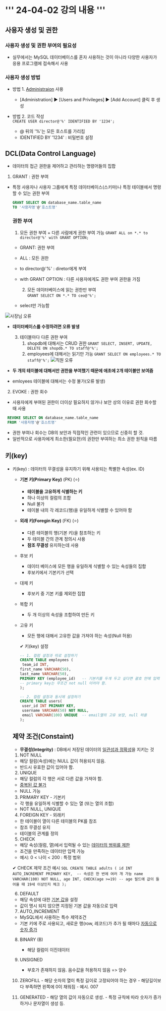# ''' 24-04-02 강의 내용 '''

## 사용자 생성 및 권한
### 사용자 생성 및 권한 부여의 필요성
- 실무에서는 MySQL 데이터베이스를 혼자 사용하는 것이 아니라 다양한 사용자가 응용 프로그램에 접속해서 사용

### 사용자 생성 방법
- 방법 1. <u>Administraion</u> 사용
  - [Administration] ▶ [Users and Privileges] ▶ [Add Account] 클릭 후 생성

- 방법 2. 코드 작성  
   `CREATE USER director@'%' IDENTIFIED BY '1234';`
   - @ 뒤의 '%'는 모든 호스트를 가리킴 
   - IDENTIFIED BY '1234' : 비밀번호 설정


## DCL(Data Control Language)
- 데이터의 접근 권한을 제어하고 관리하는 명령어들의 집합
1. GRANT : 권한 부여
- 특정 사용자나 사용자 그룹에게 특정 데이터베이스(스키마)나 특정 테이블에서 명령할 수 있는 권한 부여
    ``` SQL
    GRANT SELECT ON database_name.table_name
    TO '사용자명'@'호스트명'
    ```
   ### 권한 부여 
    1. 모든 권한 부여 + 다른 사람에게 권한 부여 가능
   `GRANT ALL on *.* to director@'%' with GRANT OPTION;`
   - GRANT: 권한 부여
   - ALL : 모든 권한
   - to director@'%' : diretor에게 부여
   - with GRANT OPTION : 다른 사용자에게도 권한 부여 권한을 가짐 

     2. 모든 데이터베이스에 읽는 권한만 부여  
   `GRANT SELECT ON *.* TO ceo@'%';`
   - select만 가능함

![사장님 오류](2024-04-02-13-23-51.png)
- **데이터베이스를 수정하려면 오류 발생** 


    3. 테이블마다 다른 권한 부여  
        1) shopdb에 대해서는 CRUD 권한
            `GRANT SELECT, INSERT, UPDATE, DELETE ON shopdb.* TO staff@'%';`  
        2) employees에 대해서는 읽기만 가능
            `GRANT SELECT ON employees.* TO staff@'%';`
![직원 오류](2024-04-02-13-27-08.png)
- **두 개의 테이블에 대해서만 권한을 부여했기 때문에 애초에 2개 테이블만 보여줌**
- emloyees 테이블에 대해서는 수정 불가(오류 발생)           

2. EVOKE : 권한 회수
  - 사용자에게 부여된 권한이 더이상 필요하지 않거나 보안 상의 이유로 권한 회수할 때 사용  
   ``` SQL
    REVOKE SELECT ON database_name.table_name
    FROM '사용자명'@'호스트명'
  ```
- 권한 부여나 회수는 DB의 보안과 직접적인 관련이 있으므로 신중히 할 것.     
- 일반적으로 사용자에게 최소한(필요한)의 권한만 부여하는 최소 권한 원칙을 따름

## 키(key)
- 키(key) : 데이터의 무결성을 유지하기 위해 사용되는 특별한 속성(ex. ID)
  - **기본 키(Primary Key)** (PK) (⭐)
     - **테이블을 고유하게 식별하는 키**
     - 하나 이상의 컬럼의 조합  
     - Null 불가 
     - 테이블 내의 각 레코드(행)을 유일하게 식별할 수 있어야 함 

  - **외래 키(Foregin Key)** (FK) (⭐)
     - 다른 테이블의 행(기본 키)을 참조하는 키
     - 두 테이블 간의 관계 정의시 사용
     - **참조 무결성**  유지하는데 사용

  - 후보 키
     - 데이터 베이스에 모든 행을 유일하게 식별할 수 있는 속성들의 집합
     - 후보키에서 기본키가 선택 

  - 대체 키
     - 후보키 중 기본 키를 제외한 집합 

  - 복합 키
     - 두 개 이상의 속성을 조합하여 만든 키

  - 고유 키
     - 모든 행에 대해서 고유한 값을 가져야 하는 속성(Null 허용)


     ✔ 키(key) 설정
     ``` sql
     -- 1. 컬럼 설정과 따로 설정하기
    CREATE TABLE employees (
	  team_id INT,
    first_name VARCHAR(50),
    last_name VARCHAR(50),
    PRIMARY KEY (employee_id)   -- 기본키를 두개 두고 싶다면 괄호 안에 입력
    -- primary key는 무조건 not null 이어야 함.
    );

    -- 2. 컬럼 설정과 동시에 설정하기
    CREATE TABLE users(
	  user_id INT PRIMARY KEY,
	  username VARCHAR(50) NOT NULL,
	  email VARCHAR(100) UNIQUE  -- email열의 고유 보장, null 허용
    );
     ```

  ## 제약 조건(Constaint)
  - **무결성(Integrity)** : DB에서 저장된 데이터의 <u>일관성과 정확성</u>을 지키는 것
   1. NOT NULL 
     - 해당 컬럼(속성)에는 NULL 값이 허용되지 않음.
     - 반드시 유효한 값이 있어야 함.

   2. UNIQUE
     - 해당 컬럼의 각 행은 서로 다른 값을 가져야 함.
     - <u>중복된 값 불가</u>
     - NULL 가능 

   3. PRIMARY KEY - 기본키
     - 각 행을 유일하게 식별할 수 있는 열 (또는 열의 조합) 
     - NOT NULL, UNIQUE

   4. FOREIGN KEY - 외래키
     - 한 테이블이 열이 다른 테이블의 PK를 참조
     - 참조 무결성 유지
     - 테이블의 관계를 정의

   5. CHECK
     - 해당 속성(컬럼, 열)에서 입력될 수 있는 <u>데이터의 범위를 제한</u>
     - 조건을 만족하는 데이터만 입력 가능 
     - 예시: 0 < 나이 < 200 : 특정 범위 

     ✔ CHECK 제약 조건 예시
       ``` SQL
      CREATE TABLE adults (
	    id INT AUTO_INCREMENT PRIMARY KEY,	-- 속성은 한 번에 여러 개 가능
      name VARCHAR(100) NOT NULL,
      age INT,
      CHECK(age >=19)
      -- age 필드에 값이 들어올 때 19세 이상인지 체크
      );
       ```

   6. DEFAULT
     - 해당 속성에 대한 <u>기본 값</u>을 설정
     - 값이 명시 되지 않으면 지정된 기본 값을 자동으로 입력  

   7. AUTO_INCREMENT
     - MySQL에서 사용하는 특수 제약조건
     - 기본 키에 주로 사용되고, 새로운 행(row, 레코드)가 추가 될 때마다 <u>자동으로 숫자 증가</u>

   8. BINARY (B)
      - 해당 컬럼이 이진데이터

   9. UNSIGNED
      - 부호가 존재하지 않음. 음수값을 허용하지 않음 => 양수

   10. ZEROFILL
      - 해당 숫자의 열이 특정 길이로 고정되어야 하는 경우
      - 해당길이보다 부족하면 왼쪽에 0이 채워짐
      - 예시. 007

   11. GENERATED
      - 해당 열의 값이 자동으로 생성.
      - 특정 규칙에 따라 숫자가 증가하거나 문자열이 생성 등.  
